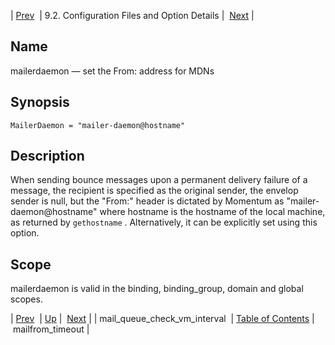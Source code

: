 | [Prev](conf.ref.mail_queue_check_vm_interval)  | 9.2. Configuration Files and Option Details |  [Next](conf.ref.mailfrom_timeout.php) |

<a name="conf.ref.mailerdaemon"></a>
## Name

mailerdaemon — set the From: address for MDNs

## Synopsis

`MailerDaemon = "mailer-daemon@hostname"`

<a name="idp10076816"></a>
## Description

When sending bounce messages upon a permanent delivery failure of a message, the recipient is specified as the original sender, the envelop sender is null, but the "From:" header is dictated by Momentum as "mailer-daemon@hostname" where hostname is the hostname of the local machine, as returned by `gethostname` . Alternatively, it can be explicitly set using this option.

<a name="idp10079248"></a>
## Scope

mailerdaemon is valid in the binding, binding_group, domain and global scopes.

| [Prev](conf.ref.mail_queue_check_vm_interval)  | [Up](conf.ref.files.php) |  [Next](conf.ref.mailfrom_timeout.php) |
| mail_queue_check_vm_interval  | [Table of Contents](index) |  mailfrom_timeout |
